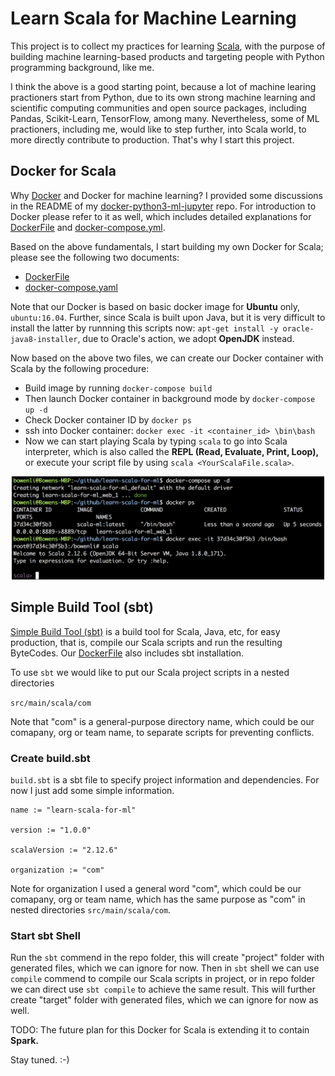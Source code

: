 # Learn Scala for Machine Learning

This project is to collect my practices for learning [Scala](https://www.scala-lang.org/), with the purpose of building machine learning-based products and targeting people with Python programming background, like me. 

I think the above is a good starting point, because a lot of machine learing practioners start from Python, due to its own strong machine learning and scientific computing communities and open source packages, including Pandas, Scikit-Learn, TensorFlow, among many. Nevertheless, some of ML practioners, including me, would like to step further, into Scala world, to more directly contribute to production. That's why I start this project.

## Docker for Scala

Why [Docker](https://www.docker.com/) and Docker for machine learning? I provided some discussions in the README of my [docker-python3-ml-jupyter](https://github.com/bowen0701/docker-python3-ml-jupyter) repo. For introduction to Docker please refer to it as well, which includes detailed explanations for [DockerFile](https://github.com/bowen0701/docker-python3-ml-jupyter/blob/master/Dockerfile) and [docker-compose.yml](https://github.com/bowen0701/docker-python3-ml-jupyter/blob/master/docker-compose.yml).

Based on the above fundamentals, I start building my own Docker for Scala; please see the following two documents:

- [DockerFile](./Dockerfile)
- [docker-compose.yaml](./docker-compose.yaml)

Note that our Docker is based on basic docker image for **Ubuntu** only, `ubuntu:16.04`. Further, since Scala is built upon Java, but it is very difficult to install the latter by runnning this scripts now: `apt-get install -y oracle-java8-installer`, due to Oracle's action, we adopt **OpenJDK** instead.

Now based on the above two files, we can create our Docker container with Scala by the following procedure:

- Build image by running `docker-compose build`
- Then launch Docker container in background mode by `docker-compose up -d`
- Check Docker container ID by `docker ps`
- ssh into Docker container: `docker exec -it <container_id> \bin\bash`
- Now we can start playing Scala by typing `scala` to go into Scala interpreter, which is also called the **REPL (Read, Evaluate, Print, Loop),** or execute your script file by using `scala <YourScalaFile.scala>`.

<div style="text-align:center">
<img src="/images/docker_scala.png" alt="Drawing" style="width: 500px;"/>
</div>

## Simple Build Tool (sbt)

[Simple Build Tool (sbt)](https://www.scala-sbt.org/) is a build tool for Scala, Java, etc, for easy production, that is, compile our Scala scripts and run the resulting ByteCodes. Our [DockerFile](./Dockerfile) also includes sbt installation.

To use `sbt` we would like to put our Scala project scripts in a nested directories 

`src/main/scala/com`

Note that "com" is a general-purpose directory name, which could be our comapany, org or team name, to separate scripts for preventing conflicts.

### Create build.sbt

`build.sbt` is a sbt file to specify project information and dependencies. For now I just add some simple information.

```
name := "learn-scala-for-ml"

version := "1.0.0"

scalaVersion := "2.12.6"

organization := "com"
```

Note for organization I used a general word "com", which could be our comapany, org or team name, which has the same purpose as "com" in nested directories `src/main/scala/com`.

### Start sbt Shell

Run the `sbt` commend in the repo folder, this will create "project" folder with generated files, which we can ignore for now. Then in `sbt` shell we can use `compile` commend to compile our Scala scripts in project, or in repo folder we can direct use `sbt compile` to achieve the same result. This will further create "target" folder with generated files, which we can ignore for now as well.

TODO: The future plan for this Docker for Scala is extending it to contain **Spark.**

Stay tuned. :-)

